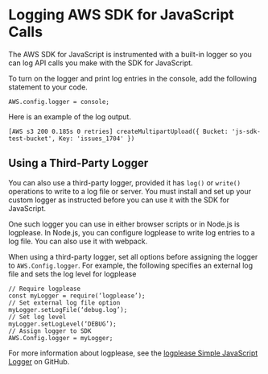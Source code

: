 # Logging AWS SDK for JavaScript Calls<a name="logging-sdk-calls"></a>

The AWS SDK for JavaScript is instrumented with a built\-in logger so you can log API calls you make with the SDK for JavaScript\.

To turn on the logger and print log entries in the console, add the following statement to your code\.

```
AWS.config.logger = console;
```

Here is an example of the log output\.

```
[AWS s3 200 0.185s 0 retries] createMultipartUpload({ Bucket: 'js-sdk-test-bucket', Key: 'issues_1704' })
```

## Using a Third\-Party Logger<a name="third-party-logger"></a>

You can also use a third\-party logger, provided it has `log()` or `write()` operations to write to a log file or server\. You must install and set up your custom logger as instructed before you can use it with the SDK for JavaScript\.

One such logger you can use in either browser scripts or in Node\.js is logplease\. In Node\.js, you can configure logplease to write log entries to a log file\. You can also use it with webpack\.

When using a third\-party logger, set all options before assigning the logger to `AWS.Config.logger`\. For example, the following specifies an external log file and sets the log level for logplease

```
// Require logplease
const myLogger = require(‘logplease’);
// Set external log file option
myLogger.setLogFile(‘debug.log’);
// Set log level
myLogger.setLogLevel(‘DEBUG’);
// Assign logger to SDK
AWS.Config.logger = myLogger;
```

For more information about logplease, see the [logplease Simple JavaScript Logger](https://github.com/haadcode/logplease) on GitHub\.